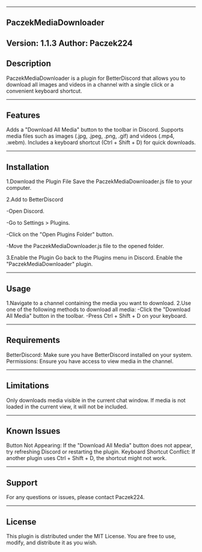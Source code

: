 -----------------------
PaczekMediaDownloader
-----------------------
Version: 1.1.3
Author: Paczek224
-----------------------
Description
-----------------------

PaczekMediaDownloader is a plugin for BetterDiscord that allows you to download all images and videos in a channel with a single click or a convenient keyboard shortcut.

-----------------------
Features
-----------------------

Adds a "Download All Media" button to the toolbar in Discord.
Supports media files such as images (.jpg, .jpeg, .png, .gif) and videos (.mp4, .webm).
Includes a keyboard shortcut (Ctrl + Shift + D) for quick downloads.

-----------------------
Installation
-----------------------

1.Download the Plugin File
Save the PaczekMediaDownloader.js file to your computer.

2.Add to BetterDiscord

-Open Discord.

-Go to Settings > Plugins.

-Click on the "Open Plugins Folder" button.

-Move the PaczekMediaDownloader.js file to the opened folder.

3.Enable the Plugin
Go back to the Plugins menu in Discord.
Enable the "PaczekMediaDownloader" plugin.

-----------------------
Usage
-----------------------

1.Navigate to a channel containing the media you want to download.
2.Use one of the following methods to download all media:
-Click the "Download All Media" button in the toolbar.
-Press Ctrl + Shift + D on your keyboard.

-----------------------
Requirements
-----------------------

BetterDiscord: Make sure you have BetterDiscord installed on your system.
Permissions: Ensure you have access to view media in the channel.

-----------------------
Limitations
-----------------------

Only downloads media visible in the current chat window. If media is not loaded in the current view, it will not be included.

-----------------------
Known Issues
-----------------------

Button Not Appearing: If the "Download All Media" button does not appear, try refreshing Discord or restarting the plugin.
Keyboard Shortcut Conflict: If another plugin uses Ctrl + Shift + D, the shortcut might not work.

-----------------------
Support
-----------------------

For any questions or issues, please contact Paczek224.

-----------------------
License
-----------------------

This plugin is distributed under the MIT License. You are free to use, modify, and distribute it as you wish.
